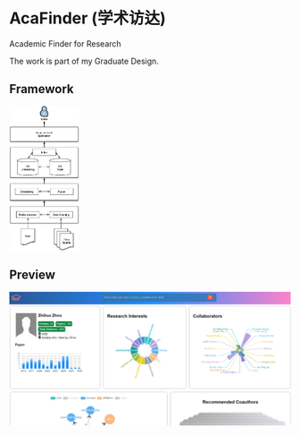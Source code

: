 # AcaFinder (学术访达)
Academic Finder for Research

The work is part of my Graduate Design.

## Framework
<img src="https://github.com/xyjigsaw/AcaFinder/blob/master/AcaFinder%20Architecture.png?" height = "260" alt="architecture" 
align=center>


## Preview
![](https://github.com/xyjigsaw/AcaFinder/blob/master/preview3.png)
